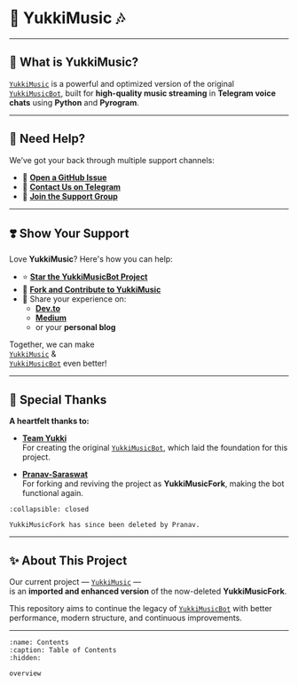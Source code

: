 # 🎵 **YukkiMusic** 🎶

---

## 🔗 What is YukkiMusic?

[`YukkiMusic`](https://github.com/TheTeamVivek/YukkiMusic) is a powerful and optimized version of the original  
[`YukkiMusicBot`](https://github.com/TeamYukki/YukkiMusicBot), built for **high-quality music streaming** in **Telegram voice chats** using **Python** and **Pyrogram**.

---

## 🤝 Need Help?

We’ve got your back through multiple support channels:

- 📝 [**Open a GitHub Issue**](https://github.com/TheTeamVivek/YukkiMusic/issues/new?assignees=&labels=question&title=support%3A+&body=%23+Support+Question)
- 💬 [**Contact Us on Telegram**](https://t.me/TheTeamVk)
- 👥 [**Join the Support Group**](https://t.me/TheTeamVk)

---

## ❣️ Show Your Support

Love **YukkiMusic**? Here's how you can help:

- ⭐ [**Star the YukkiMusicBot Project**](https://github.com/TeamYukki/YukkiMusicBot)
- 🍴 [**Fork and Contribute to YukkiMusic**](https://github.com/TheTeamVivek/YukkiMusic)
- 📢 Share your experience on:
  - [**Dev.to**](https://dev.to/)
  - [**Medium**](https://medium.com/)
  - or your **personal blog**

Together, we can make  
[`YukkiMusic`](https://github.com/TheTeamVivek/YukkiMusic) &  
[`YukkiMusicBot`](https://github.com/TeamYukki/YukkiMusicBot) even better!

---

## 🙏 Special Thanks

**A heartfelt thanks to:**

- **[Team Yukki](https://github.com/TeamYukki)**  
  For creating the original [`YukkiMusicBot`](https://github.com/TeamYukki/YukkiMusicBot), which laid the foundation for this project.

- **[Pranav-Saraswat](https://github.com/Pranav-Saraswat)**  
  For forking and reviving the project as **YukkiMusicFork**, making the bot functional again.  

```{note}
:collapsible: closed

YukkiMusicFork has since been deleted by Pranav.
```
---

## ✨ About This Project

Our current project — [`YukkiMusic`](https://github.com/TheTeamVivek/YukkiMusic) —  
is an **imported and enhanced version** of the now-deleted **YukkiMusicFork**.

This repository aims to continue the legacy of [`YukkiMusicBot`](https://github.com/TeamYukki/YukkiMusicBot) with better performance, modern structure, and continuous improvements.

---


```{toctree}
:name: Contents
:caption: Table of Contents
:hidden:

overview
```